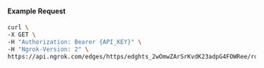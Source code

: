 <!-- Code generated for API Clients. DO NOT EDIT. -->

#### Example Request

```bash
curl \
-X GET \
-H "Authorization: Bearer {API_KEY}" \
-H "Ngrok-Version: 2" \
https://api.ngrok.com/edges/https/edghts_2wOmwZArSrKvdK23adpG4FOWRee/routes/edghtsrt_2wOmwXkSLgsXRbNuqRjjAKqRkaR/user_agent_filter
```

